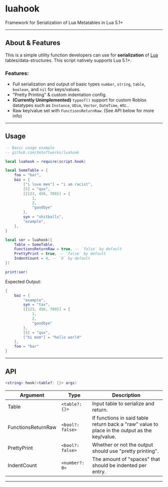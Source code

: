 # luahook
Framework for Serialization of Lua Metatables in Lua 5.1+

___

## About & Features
This is a simple utility function developers can use for **serialization** of [Lua](https://lua.org) tables/data-structures. This script natively supports Lua 5.1+.

### Features:
- Full serialization and output of basic types `number`, `string`, `table`, `boolean`, and `nil` for keys/values.
- "Pretty Printing" & custom indentation config.
- **(Currently Unimplemented)** `typeof()` support for custom Roblox datatypes such as `Instance`, `UDim`, `Vector`, `DateTime`, etc..
- Raw key/value set with `FunctionsReturnRaw`. (See API below for more info)

___

## Usage
```lua
-- Basic usage example
-- github.com/XeSoftworks/luahook

local luahook = require(script.hook)

local SomeTable = {
    foo = "bar",
    baz = {
        ["i love men"] = "i am racist",
        [5] = "qux",
        [{123, 456, 789}] = {
            1,
            2,
            "goodbye"
        },
        syn = "shitballs",
        "example",
    },
}

local ser = luahook({
    Table = SomeTable,
    FunctionsReturnRaw = true, -- `false` by default
    PrettyPrint = true, -- `false` by default
    IndentCount = 4, -- `0` by default
})

print(ser)
```

Expected Output:
```lua
{
    baz = {
        "example",
        syn = "tax",
        [{123, 456, 789}] = {
            1,
            2,
            "goodbye"
        },
        [5] = "qux",
        ["hi mom"] = "hello world"
    },
    foo = "bar"
}
```

___

## API
```lua
<string> hook(<table?: {}> args)
```
| Argument | Type | Description |
|----------|------|-------------|
| Table | `<table?: {}>` | Input table to serialize and return. |
| FunctionsReturnRaw | `<bool?: false>` | If functions in said table return back a "raw" value to place in the output as the key/value. |
| PrettyPrint | `<bool?: false>` | Whether or not the output should use "pretty printing". |
| IndentCount | `<number?: 0>` | The amount of "spaces" that should be indented per entry. |

___


